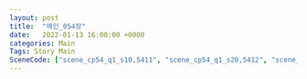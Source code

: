 ```yaml
---
layout: post
title:  "메인_054장"
date:   2022-01-13 16:00:00 +0000
categories: Main
Tags: Story Main
SceneCode: ["scene_cp54_q1_s10,5411", "scene_cp54_q1_s20,5412", "scene_cp54_q2_s10,5421", "scene_cp54_q2_s20,5422", "scene_cp54_q3_s10,5431", "scene_cp54_q4_s10,5441", "scene_cp54_q4_s20,5442", "scene_cp54_q4_s30,5443"]
---
```

